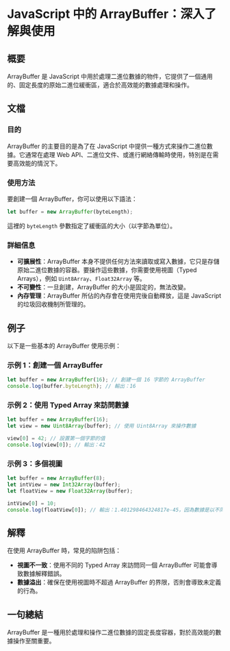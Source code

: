 <!--
Meta Description: # JavaScript 中的 ArrayBuffer：深入了解與使用 ## 概要 ArrayBuffer 是 JavaScript 中用於處理二進位數據的物件，它提供了一個通用的、固定長度的原始二進位緩衝區，適合於高效能的數據處理和操作。 ## 文檔 ### 目的 ArrayBuffer 的主要目...
Meta Keywords: arraybuffer, javascript, buffer, let, new
-->

# JavaScript 中的 ArrayBuffer：深入了解與使用

## 概要
ArrayBuffer 是 JavaScript 中用於處理二進位數據的物件，它提供了一個通用的、固定長度的原始二進位緩衝區，適合於高效能的數據處理和操作。

## 文檔
### 目的
ArrayBuffer 的主要目的是為了在 JavaScript 中提供一種方式來操作二進位數據。它通常在處理 Web API、二進位文件、或進行網絡傳輸時使用，特別是在需要高效能的情況下。

### 使用方法
要創建一個 ArrayBuffer，你可以使用以下語法：
```javascript
let buffer = new ArrayBuffer(byteLength);
```
這裡的 `byteLength` 參數指定了緩衝區的大小（以字節為單位）。

### 詳細信息
- **可擴展性**：ArrayBuffer 本身不提供任何方法來讀取或寫入數據，它只是存儲原始二進位數據的容器。要操作這些數據，你需要使用視圖（Typed Arrays），例如 `Uint8Array`、`Float32Array` 等。
- **不可變性**：一旦創建，ArrayBuffer 的大小是固定的，無法改變。
- **內存管理**：ArrayBuffer 所佔的內存會在使用完後自動釋放，這是 JavaScript 的垃圾回收機制所管理的。

## 例子
以下是一些基本的 ArrayBuffer 使用示例：

### 示例 1：創建一個 ArrayBuffer
```javascript
let buffer = new ArrayBuffer(16); // 創建一個 16 字節的 ArrayBuffer
console.log(buffer.byteLength); // 輸出：16
```

### 示例 2：使用 Typed Array 來訪問數據
```javascript
let buffer = new ArrayBuffer(16);
let view = new Uint8Array(buffer); // 使用 Uint8Array 來操作數據

view[0] = 42; // 設置第一個字節的值
console.log(view[0]); // 輸出：42
```

### 示例 3：多個視圖
```javascript
let buffer = new ArrayBuffer(8);
let intView = new Int32Array(buffer);
let floatView = new Float32Array(buffer);

intView[0] = 10;
console.log(floatView[0]); // 輸出：1.401298464324817e-45，因為數據是以不同的視圖來解釋的
```

## 解釋
在使用 ArrayBuffer 時，常見的陷阱包括：
- **視圖不一致**：使用不同的 Typed Array 來訪問同一個 ArrayBuffer 可能會導致數據解釋錯誤。
- **數據溢出**：確保在使用視圖時不超過 ArrayBuffer 的界限，否則會導致未定義的行為。

## 一句總結
ArrayBuffer 是一種用於處理和操作二進位數據的固定長度容器，對於高效能的數據操作至關重要。
